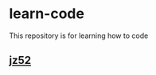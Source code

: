 # learn-code
This repository is for learning how to code
## [jz52](https://www.nowcoder.com/practice/6ab1d9a29e88450685099d45c9e31e46?tpId=13&tqId=23257&ru=/exam/oj/ta&qru=/ta/coding-interviews/question-ranking&sourceUrl=%2Fexam%2Foj%2Fta%3Fpage%3D1%26tpId%3D13%26type%3D13)